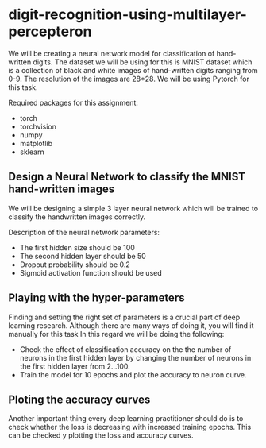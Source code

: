 # digit-recognition-using-multilayer-percepteron

We will be creating a neural network model for classification of hand-written digits.
The dataset we will be using for this is MNIST dataset which is a collection of black and white images of hand-written digits ranging from 0-9.
The resolution of the images are 28*28. We will be using Pytorch for this task.

Required packages for this assignment: 
<ul>
  <li>torch</li>
  <li>torchvision</li>
  <li>numpy</li>
  <li>matplotlib</li>
  <li>sklearn</li>
  </ul>

## Design a Neural Network to classify the MNIST hand-written images
We will be designing a simple 3 layer neural network which will be trained to classify the handwritten images correctly.

Description of the neural network parameters:
<ul>
  <li>The first hidden size should be 100</li>
  <li>The second hidden layer should be 50</li>
  <li>Dropout probability should be 0.2</li>
  <li>Sigmoid activation function should be used</li>
  </ul>

## Playing with the hyper-parameters
Finding and setting the right set of parameters is a crucial part of deep learning research. Although there are many ways of doing it, you will find it manually for this task In this regard we will be doing the following:
<ul>
  <li>Check the effect of classification accuracy on the the number of neurons in the first hidden layer by changing the number of neurons in the first hidden layer from 2...100.</li>
  <li>Train the model for 10 epochs and plot the accuracy to neuron curve.</li> </ul>
  
## Ploting the accuracy curves
Another important thing every deep learning practitioner should do is to check whether the loss is decreasing with increased training epochs. This can be checked y plotting the loss and accuracy curves.
